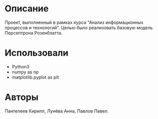 # Описание

Проект, выполненный в рамках курса "Анализ информационных процессов и технологий". Целью было реализовать базовую модель Персептрона Розенблатта.

# Использовали

* Python3
* numpy as np
* matplotlib.pyplot as plt

# Авторы

Пантелеев Кирилл,
Лунёва Анна,
Павлов Павел.
